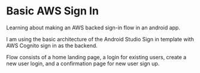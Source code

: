 # Basic AWS Sign In
Learning about making an AWS backed sign-in flow in an android app.

I am using the basic architecture of the Android Studio Sign in template with AWS Cognito sign in as the backend.

Flow consists of a home landing page, a login for existing users, create a new user login, and a confirmation page for new user sign up.
